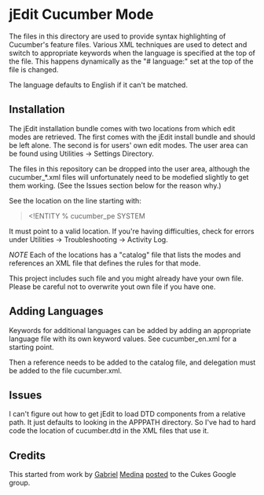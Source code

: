 jEdit Cucumber Mode
===================

The files in this directory are used to provide syntax highlighting of
Cucumber's feature files.  Various XML techniques are used to detect and
switch to appropriate keywords when the language is specified at the top
of the file.  This happens dynamically as the "# language:" set at the top
of the file is changed.

The language defaults to English if it can't be matched.

Installation
------------

The jEdit installation bundle comes with two locations from which edit modes
are retrieved.  The first comes with the jEdit install bundle and should be
left alone.  The second is for users' own edit modes.  The user area can be
found using Utilities -> Settings Directory.

The files in this repository can be dropped into the user area, although
the cucumber\_\*.xml files will unfortunately need to be modefied slightly
to get them working.  (See the Issues section below for the reason why.)

See the location on the line starting with:

> \<!ENTITY % cucumber_pe SYSTEM

It must point to a valid location.  If you're having difficulties, check for
errors under Utilities -> Troubleshooting -> Activity Log.

*NOTE* Each of the locations has a "catalog" file that lists the modes and
references an XML file that defines the rules for that mode.

This project includes such file and you might already have
your own file.  Please be careful not to overwrite yout own file if you have
one.

Adding Languages
----------------

Keywords for additional languages can be added by adding an appropriate
language file with its own keyword values.  See cucumber_en.xml for a
starting point.

Then a reference needs to be added to the catalog file, and delegation
must be added to the file cucumber.xml.

Issues
------

I can't figure out how to get jEdit to load DTD components from a relative
path.  It just defaults to looking in the APPPATH directory.  So I've had to
hard code the location of cucumber.dtd in the XML files that use it.

Credits
-------

This started from work by [Gabriel](http://rhaseventh.blogspot.ie/ "blog")
[Medina](https://github.com/rha7dotcom/ "github")
[posted](https://groups.google.com/d/topic/cukes/NGXp2wrKFK0/discussion)
to the Cukes Google group.
